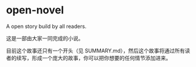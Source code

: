# open-novel
A open story build by all readers.

这是一部由大家一同完成的小说。

目前这个故事还只有一个开头（见 SUMMARY.md），然后这个故事将通过所有读者的续写，形成一个庞大的故事，你可以把你想要的任何情节添加进来。

